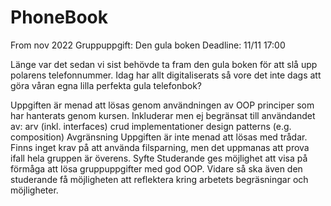 # PhoneBook
From nov 2022
Gruppuppgift: Den gula boken
Deadline: 11/11 17:00

Länge var det sedan vi sist behövde ta fram den gula boken för att slå upp polarens telefonnummer. Idag har allt digitaliserats så vore det inte dags att göra våran egna lilla perfekta gula telefonbok?

Uppgiften är menad att lösas genom användningen av OOP principer som har hanterats genom kursen. Inkluderar men ej begränsat till användandet av:
arv (inkl. interfaces)
crud implementationer
design patterns (e.g. composition)
Avgränsning
Uppgiften är inte menad att lösas med trådar. Finns inget krav på att använda filsparning, men det uppmanas att prova ifall hela gruppen är överens.
Syfte
Studerande ges möjlighet att visa på förmåga att lösa gruppuppgifter med god OOP. Vidare så ska även den studerande få möjligheten att reflektera kring arbetets begräsningar och möjligheter.
